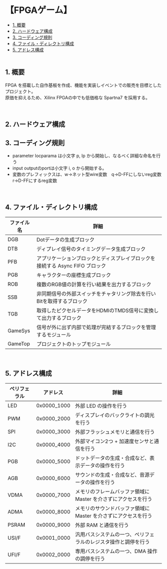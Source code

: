 <h1>【FPGAゲーム】</h1>

- [1. 概要](#1-概要)
- [2. ハードウェア構成](#2-ハードウェア構成)
- [3. コーディング規則](#3-コーディング規則)
- [4. ファイル・ディレクトリ構成](#4-ファイルディレクトリ構成)
- [5. アドレス構成](#5-アドレス構成)
</br></br>

## 1. 概要
FPGA を搭載した自作基板を作成、機能を実装しイベントでの販売を目標としたプロジェクト。</br>
原価を抑えるため、Xilinx FPGAの中でも低価格な Spartna7 を採用する。
</br>
<!-- ![](res/IMG_3552.jpg) -->
</br>

## 2. ハードウェア構成
<!-- ![](res/回路図.pdf) -->

## 3. コーディング規則
- parameter locparama は小文字 p, lp から開始し、なるべく詳細な命名を行う</br>
- input outputのportは小文字 i, o から開始する。</br>
- 変数のプレフィックスは、w->ネット型wire変数　q->D-FFにしないreg変数　r->D-FFにするreg変数</br>
</br>

## 4. ファイル・ディレクトリ構成
ファイル名 | 詳細
-|-
DGB | Dotデータの生成ブロック
DTB | ディプレイ信号のタイミングデータ生成ブロック
PFB | アプリケーションブロックとディスプレイブロックを接続する Async FIFO ブロック
PGB | キャラクターの座標生成ブロック
ROB | 複数のRGB値の計算を行い結果を出力するブロック
SSB | 非同期信号の外部スイッチをチャタリング除去を行いBitを取得するブロック
TGB | 取得したピクセルデータをHDMIのTMDS信号に変換して出力するブロック
GameSys | 信号が外に出ず内部で処理が完結するブロックを管理するモジュール
GameTop | プロジェクトのトップモジュール
</br>

## 5. アドレス構成
ペリフェラル | アドレス | 詳細
-|-|-
LED   | 0x0000_1000 | 外部 LED の操作を行う
PWM   | 0x0000_2000 | ディスプレイのバックライトの調光を行う
SPI   | 0x0000_3000 | 外部フラッシュメモリと通信を行う
I2C   | 0x0000_4000 | 外部マイコン2つ + 加速度センサと通信を行う
PGB   | 0x0000_5000 | ドットデータの生成・合成など、表示データの操作を行う
AGB   | 0x0000_6000 | サウンドの生成・合成など、音源データの操作を行う
VDMA  | 0x0000_7000 | メモリのフレームバッファ領域に Master を介さずにアクセスを行う
ADMA  | 0x0000_8000 | メモリのサウンドバッファ領域に Master を介さずにアクセスを行う
PSRAM | 0x0000_9000 | 外部 RAM と通信を行う
USI/F | 0x0001_0000 | 汎用バスシステムの一つ、ペリフェラルのレジスタ操作と調停を行う
UFI/F | 0x0002_0000 | 専用バスシステムの一つ、DMA 操作の調停を行う
</br>

</br>